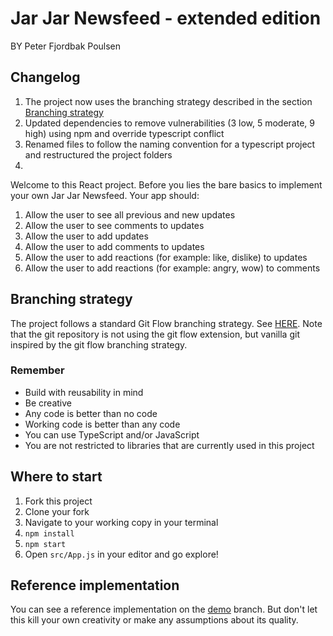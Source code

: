 # Jar Jar Newsfeed - extended edition

BY Peter Fjordbak Poulsen

## Changelog

1. The project now uses the branching strategy described in the section [Branching strategy](#branching-strategy)
1. Updated dependencies to remove vulnerabilities (3 low, 5 moderate, 9 high) using npm and override typescript conflict
1. Renamed files to follow the naming convention for a typescript project and restructured the project folders
1.  

Welcome to this React project. Before you lies the bare basics to implement your own Jar Jar Newsfeed. Your app should:

 1. Allow the user to see all previous and new updates
 1. Allow the user to see comments to updates
 1. Allow the user to add updates
 1. Allow the user to add comments to updates
 1. Allow the user to add reactions (for example: like, dislike) to updates
 1. Allow the user to add reactions (for example: angry, wow) to comments

 
 
 ## Branching strategy

The project follows a standard Git Flow branching strategy. See [HERE](https://www.atlassian.com/git/tutorials/comparing-workflows/gitflow-workflow). Note that the git repository is not using the git flow extension, but vanilla git inspired by the git flow branching strategy.


 ### Remember
 - Build with reusability in mind
 - Be creative
 - Any code is better than no code
 - Working code is better than any code
 - You can use TypeScript and/or JavaScript
 - You are not restricted to libraries that are currently used in this project

 ## Where to start
 1. Fork this project
 2. Clone your fork
 3. Navigate to your working copy in your terminal
 4. `npm install`
 5. `npm start`
 6. Open `src/App.js` in your editor and go explore!

## Reference implementation
You can see a reference implementation on the [demo](https://github.com/uvdata/jarjar-newsfeed/tree/demo) branch. But
don't let this kill your own creativity or make any assumptions about its quality.




